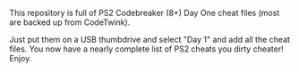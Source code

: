 This repository is full of PS2 Codebreaker (8+) Day One cheat files (most are backed up from CodeTwink). 

Just put them on a USB thumbdrive and select "Day 1" and add all the cheat files.
You now have a nearly complete list of PS2 cheats you dirty cheater!
Enjoy.

